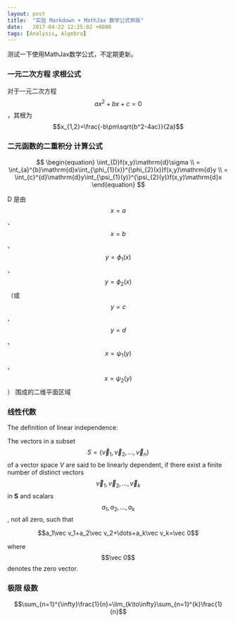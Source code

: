 ```yaml
---
layout: post
title:  "实验 Markdown + MathJax 数学公式排版"
date:   2017-04-22 12:25:02 +0800
tags: [Analysis, Algebra]
---
```


测试一下使用MathJax数学公式，不定期更新。

### 一元二次方程 求根公式

对于一元二次方程$$ax^2+bx+c=0$$，其根为$$x_{1,2}=\frac{-b\pm\sqrt{b^2-4ac}}{2a}$$

### 二元函数的二重积分 计算公式

$$
\begin{equation}
 \iint_{D}f(x,y)\mathrm{d}\sigma \\
 = \int_{a}^{b}\mathrm{d}x\int_{\phi_{1}(x)}^{\phi_{2}(x)}f(x,y)\mathrm{d}y \\
 = \int_{c}^{d}\mathrm{d}y\int_{\psi_{1}(y)}^{\psi_{2}(y)}f(x,y)\mathrm{d}x
\end{equation}
$$

D 是由 $$x=a$$、$$x=b$$、$$y=\phi_{1}(x)$$、$$y=\phi_{2}(x)$$ （或 $$y=c$$、$$y=d$$、$$x=\psi_{1}(y)$$、$$x=\psi_{2}(y)$$） 围成的二维平面区域

### 线性代数

The definition of linear independence:

The vectors in a subset $$S=\{\vec v_1, \vec v_2, \dots, \vec v_n\}$$ of a vector space _V_ are said to be linearly dependent, if there exist a finite number of distinct vectors $$\vec v_1,\vec v_2,\dots,\vec v_k$$ in **S** and scalars $$a_1, a_2, \dots, a_k$$, not all zero, such that

$$a_1\vec v_1+a_2\vec v_2+\dots+a_k\vec v_k=\vec 0$$

where $$\vec 0$$ denotes the zero vector.

### 极限 级数

$$\sum_{n=1}^{\infty}\frac{1}{n}=\lim_{k\to\infty}\sum_{n=1}^{k}\frac{1}{n}$$